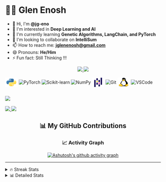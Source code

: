 # 👨‍💻 Glen Enosh

- 👋 Hi, I'm **@jg-eno**  
- 👀 I'm interested in **Deep Learning and AI**  
- 🌱 I'm currently learning **Genetic Algorithms, LangChain, and PyTorch**  
- 💞️ I'm looking to collaborate on **IntelliSum**  
- 📫 How to reach me: **[jglenenosh@gmail.com](mailto:jglenenosh@gmail.com)**  
- 😄 Pronouns: **He/Him**  
- ⚡ Fun fact: Still Thinking !!!

<div align="center">
  <a href="https://github-readme-stats.vercel.app/api?username=jg-eno&show_icons=true&theme=merko&include_all_commits=true&count_private=true">
    <img height="180em" src="https://github-readme-stats.vercel.app/api?username=jg-eno&show_icons=true&theme=merko&include_all_commits=true&count_private=true"/>
  </a>
  <a href="https://github-readme-stats.vercel.app/api/top-langs/?username=jg-eno&layout=compact&langs_count=6&theme=merko">
    <img height="180em" src="https://github-readme-stats.vercel.app/api/top-langs/?username=jg-eno&layout=compact&langs_count=6&theme=merko"/>
  </a>
</div>

<div style="display: inline_block"><br>
  <img align="center" alt="Python" height="30" width="40" src="https://raw.githubusercontent.com/devicons/devicon/master/icons/python/python-original.svg">
  <img align="center" alt="PyTorch" height="30" width="40" src="https://www.vectorlogo.zone/logos/pytorch/pytorch-icon.svg">
  <img align="center" alt="Scikit-learn" height="30" width="40" src="https://upload.wikimedia.org/wikipedia/commons/0/05/Scikit_learn_logo_small.svg">
  <img align="center" alt="NumPy" height="30" width="40" src="https://cdn.jsdelivr.net/gh/devicons/devicon/icons/numpy/numpy-original.svg">
  <img align="center" alt="Pandas" height="30" width="40" src="https://raw.githubusercontent.com/devicons/devicon/2ae2a900d2f041da66e950e4d48052658d850630/icons/pandas/pandas-original.svg">
  <img align="center" alt="Git" height="30" width="40" src="https://www.vectorlogo.zone/logos/git-scm/git-scm-icon.svg">
  <img align="center" alt="Linux" height="30" width="40" src="https://raw.githubusercontent.com/devicons/devicon/master/icons/linux/linux-original.svg">
  <img align="center" alt="VSCode" height="30" width="40" src="https://cdn.jsdelivr.net/gh/devicons/devicon/icons/vscode/vscode-original.svg">
</div>

##

![](https://komarev.com/ghpvc/?username=jg-eno&color=green)

<div> 
  <a href="mailto:jglenenosh@gmail.com">
    <img src="https://img.shields.io/badge/-Gmail-%23333?style=for-the-badge&logo=gmail&logoColor=white" target="_blank">
  </a>
  <a href="https://linkedin.com/in/jg-eno" target="_blank">
    <img src="https://img.shields.io/badge/-LinkedIn-%230077B5?style=for-the-badge&logo=linkedin&logoColor=white" target="_blank">
  </a> 
</div>

<div align="center">
  
  ## 📊 My GitHub Contributions

  
  ### 📈 Activity Graph
  [![Ashutosh's github activity graph](https://github-readme-activity-graph.vercel.app/graph?username=jg-eno&theme=merko)](https://github.com/ashutosh00710/github-readme-activity-graph)

</div>

---

<details>
  <summary>🔥 Streak Stats</summary>
  <br>
  <a href="https://git.io/streak-stats">
    <img src="https://github-readme-streak-stats.herokuapp.com/?user=jg-eno&theme=merko"/>
  </a>
</details>

<details>
  <summary>📊 Detailed Stats</summary>
  <br>
  <img src="https://raw.githubusercontent.com/jg-eno/jg-eno/main/github-metrics.svg"/>
</details>
